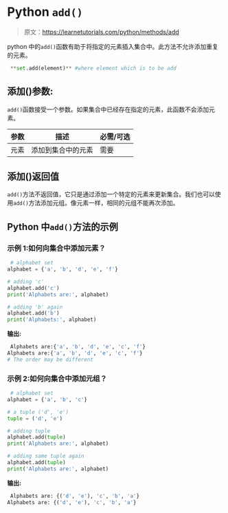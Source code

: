 # Python `add()`

> 原文：<https://learnetutorials.com/python/methods/add>

python 中的`add()`函数有助于将指定的元素插入集合中。此方法不允许添加重复的元素。

```py
 **set.add(element)** #where element which is to be add 

```

## 添加()参数:

`add()`函数接受一个参数。如果集合中已经存在指定的元素，此函数不会添加元素。

| 参数 | 描述 | 必需/可选 |
| --- | --- | --- |
| 元素 | 添加到集合中的元素 | 需要 |

## 添加()返回值

`add()`方法不返回值，它只是通过添加一个特定的元素来更新集合。我们也可以使用`add()`方法添加元组。像元素一样，相同的元组不能再次添加。

## Python 中`add()`方法的示例

### 示例 1:如何向集合中添加元素？

```py
 # alphabet set
alphabet = {'a', 'b', 'd', 'e', 'f'}

# adding 'c'
alphabet.add('c')
print('Alphabets are:', alphabet)

# adding 'b' again
alphabet.add('b')
print('Alphabets:', alphabet) 

```

**输出:**

```py
 Alphabets are:{'a', 'b', 'd', 'e', 'c', 'f'}
Alphabets are:{'a', 'b', 'd', 'e', 'c', 'f'}
# The order may be different 
```

### 示例 2:如何向集合中添加元组？

```py
 # alphabet set
alphabet = {'a', 'b', 'c'}

# a tuple ('d', 'e')
tuple = ('d', 'e')

# adding tuple
alphabet.add(tuple)
print('Alphabets are:', alphabet)

# adding same tuple again
alphabet.add(tuple)
print('Alphabets are:', alphabet) 

```

**输出:**

```py
 Alphabets are: {('d', 'e'), 'c', 'b', 'a'}
Alphabets are: {('d', 'e'), 'c', 'b', 'a'} 
```